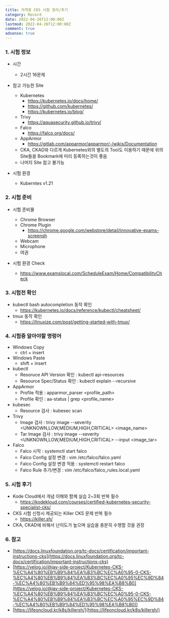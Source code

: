 ```yaml
---
title: 자격증 CKS 시험 정리/후기
category: Record
date: 2022-04-26T12:00:00Z
lastmod: 2022-04-26T12:00:00Z
comment: true
adsense: true
---
```


### 1. 시험 정보

* 시간
  * 2시간 16문제

* 참고 가능한 Site
  * Kubernetes
    * https://kubernetes.io/docs/home/
    * https://github.com/kubernetes/
    * https://kubernetes.io/blog/
  * Trivy
    * https://aquasecurity.github.io/trivy/
  * Falco
    * https://falco.org/docs/
  * AppArmor
    * https://gitlab.com/apparmor/apparmor/-/wikis/Documentation
  * CKA, CKAD와 다르게 Kubernetes외의 별도의 Tool도 이용하기 때문에 위의 Site들을 Bookmark에 미리 등록하는것이 좋음
  * 나머지 Site 참고 불가능

* 시험 환경
  * Kuberntes v1.21

### 2. 시험 준비

* 시험 준비물
  * Chrome Browser
  * Chrome Plugin
    * https://chrome.google.com/webstore/detail/innovative-exams-screensh
  * Webcam
  * Microphone
  * 여권

* 시험 환경 Check
  * https://www.examslocal.com/ScheduleExam/Home/CompatibilityCheck

### 3. 시험전 확인

* kubectl bash autocompletion 동작 확인
  * https://kubernetes.io/docs/reference/kubectl/cheatsheet/
* tmux 동작 확인
  * https://linuxize.com/post/getting-started-with-tmux/

### 4. 시험중 알아야할 명렁어

* Windows Copy
  * ctrl + insert
* Windows Paste
  * shift + insert
* kubectl
  * Resoruce API Version 확인 : kubectl api-resources
  * Resource Spec/Status 확인 : kubectl explain --recursive <resource>
* AppArmor
  * Profile 적용 : apparmor_parser <profile_path>
  * Profile 확인 : aa-status | grep <profile_name>
* kubesec
  * Resource 검사 : kubesec scan <resource>
* Trivy
  * Image 검사 : trivy image --severity <UNKNOWN,LOW,MEDIUM,HIGH,CRITICAL> <image_name>
  * Tar Image 검사 : trivy image --severity <UNKNOWN,LOW,MEDIUM,HIGH,CRITICAL> --input <image_tar>
* Falco
  * Falco 시작 : systemctl start falco
  * Falco Config 설정 변경 : vim /etc/falco/falco.yaml
  * Falco Config 설정 변경 적용 : systemctl restart falco
  * Falco Rule 추가/변경 : vim /etc/falco/falco_rules.local.yaml

### 5. 시험 후기

* Kode Cloud에서 개념 이해와 함께 실습 2~3회 반복 필수
  * https://kodekloud.com/courses/certified-kubernetes-security-specialist-cks/
* CKS 시험 신청시 제공되는 Killer CKS 문제 반복 필수
  * https://killer.sh/
* CKA, CKAD에 비해서 난이도가 높으며 실습을 충분히 수행할 것을 권장

### 6. 참고

* [https://docs.linuxfoundation.org/tc-docs/certification/important-instructions-cks](https://docs.linuxfoundation.org/tc-docs/certification/important-instructions-cks)
* [https://velog.io/@jay-side-project/Kubernetes-CKS-%EC%A4%80%EB%B9%84%EA%B3%BC%EC%A0%95-0-CKS-%EC%A4%80%EB%B9%84%EA%B3%BC%EC%A0%95%EC%9D%84-%EC%A4%80%EB%B9%84%ED%95%98%EA%B8%B0](https://velog.io/@jay-side-project/Kubernetes-CKS-%EC%A4%80%EB%B9%84%EA%B3%BC%EC%A0%95-0-CKS-%EC%A4%80%EB%B9%84%EA%B3%BC%EC%A0%95%EC%9D%84-%EC%A4%80%EB%B9%84%ED%95%98%EA%B8%B0))
* [https://lifeoncloud.kr/k8s/killersh/](https://lifeoncloud.kr/k8s/killersh/)
